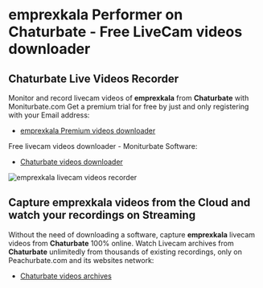 # emprexkala Performer on Chaturbate - Free LiveCam videos downloader

## Chaturbate Live Videos Recorder

Monitor and record livecam videos of **emprexkala** from **Chaturbate** with Moniturbate.com
Get a premium trial for free by just and only registering with your Email address:
* [emprexkala Premium videos downloader](https://moniturbate.com/request-demo-licence-key.html)

Free livecam videos downloader - Moniturbate Software:
* [Chaturbate videos downloader](https://moniturbate.com/moniturbate-download-software.html)

![emprexkala livecam videos recorder](https://peachurnet.com/templates/moniturbate-software.png)


## Capture emprexkala videos from the Cloud and watch your recordings on Streaming

Without the need of downloading a software, capture **emprexkala** livecam videos from **Chaturbate** 100% online.
Watch Livecam archives from **Chaturbate** unlimitedly from thousands of existing recordings, only on Peachurbate.com and its websites network:
* [Chaturbate videos archives](https://peachurnet.com/)